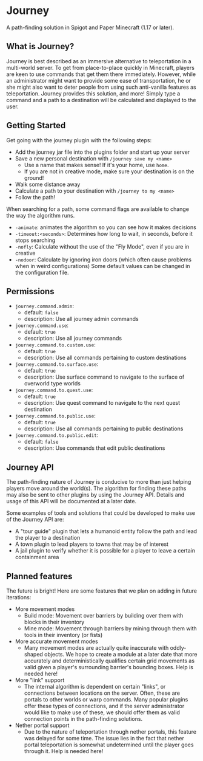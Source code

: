 # Journey
A path-finding solution in Spigot and Paper Minecraft (1.17 or later).

## What is Journey?
Journey is best described as an immersive alternative to teleportation in a multi-world server.
To get from place-to-place quickly in Minecraft, players are keen to use commands that get them there immediately.
However, while an administrator might want to provide some ease of transportation,
he or she might also want to deter people from using such anti-vanilla features as teleportation.
Journey provides this solution, and more! Simply type a command and a path to a destination will be calculated
and displayed to the user.

## Getting Started
Get going with the journey plugin with the following steps:
- Add the journey jar file into the plugins folder and start up your server
- Save a new personal destination with `/journey save my <name>`
  - Use a name that makes sense! If it's your home, use `home`.
  - If you are not in creative mode, make sure your destination is on the ground!
- Walk some distance away
- Calculate a path to your destination with `/journey to my <name>`
- Follow the path!

When searching for a path, some command flags are available to change the way
the algorithm runs. 
- `-animate`: animates the algorithm so you can see how it makes decisions
- `-timeout:<seconds>`: Determines how long to wait, in seconds, before it stops searching
- `-nofly`: Calculate without the use of the "Fly Mode", even if you are in creative
- `-nodoor`: Calculate by ignoring iron doors (which often cause problems when in weird configurations)
Some default values can be changed in the configuration file.

## Permissions
- `journey.command.admin`:
  - default: `false`
  - description: Use all journey admin commands
- `journey.command.use`:
  - default: `true`
  - description: Use all journey commands 
- `journey.command.to.custom.use`:
  - default: `true`
  - description: Use all commands pertaining to custom destinations
- `journey.command.to.surface.use`:
  - default: `true`
  - description: Use surface command to navigate to the surface of overworld type worlds
- `journey.command.to.quest.use`:
  - default: `true`
  - description: Use quest command to navigate to the next quest destination
- `journey.command.to.public.use`:
  - default: `true`
  - description: Use all commands pertaining to public destinations
- `journey.command.to.public.edit`:
  - default: `false`
  - description: Use commands that edit public destinations

## Journey API
The path-finding nature of Journey is conducive to more than just helping players move around the world(s).
The algorithm for finding these paths may also be sent to other plugins by using the Journey API. 
Details and usage of this API will be documented at a later date.

Some examples of tools and solutions that could be developed to make use of the Journey API are:
- A "tour guide" plugin that lets a humanoid entity follow the path and lead the player to a destination
- A town plugin to lead players to towns that may be of interest
- A jail plugin to verify whether it is possible for a player to leave a certain containment area

## Planned features
The future is bright! Here are some features that we plan on adding in future iterations:
- More movement modes
  - Build mode: Movement over barriers by building over them with blocks in their inventory
  - Mine mode: Movement through barriers by mining through them with tools in their inventory (or fists)
- More accurate movement modes
  - Many movement modes are actually quite inaccurate with oddly-shaped objects.
    We hope to create a module at a later date that more accurately and deterministically qualifies certain
    grid movements as valid given a player's surrounding barrier's bounding boxes. Help is needed here!
- More "link" support
  - The internal algorithm is dependent on certain "links", or connections between locations on the server.
    Often, these are portals to other worlds or warp commands. 
    Many popular plugins offer these types of connections, and if the server administrator would like to make use of these,
    we should offer them as valid connection points in the path-finding solutions.
- Nether portal support
  - Due to the nature of teleportation through nether portals, this feature was delayed for some time. 
    The issue lies in the fact that nether portal teleportation is somewhat undetermined until the player 
    goes through it. Help is needed here!

